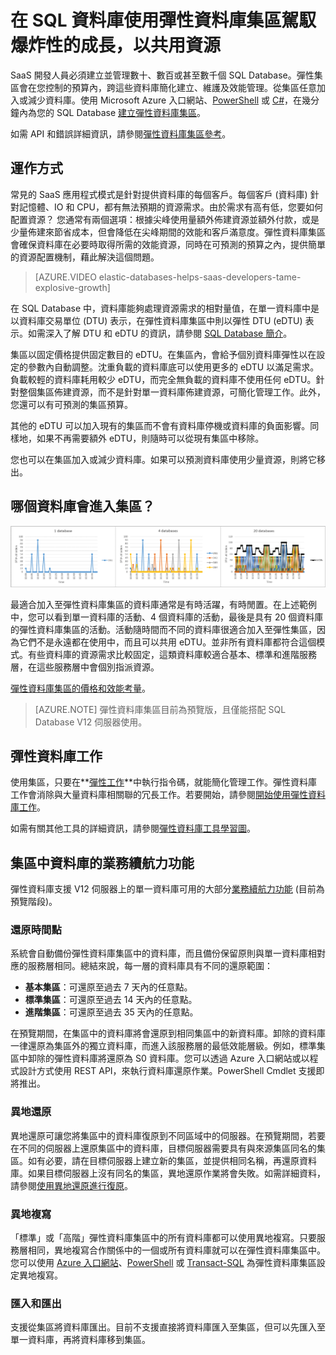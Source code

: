 <properties
	pageTitle="彈性資料庫集區的 SQL Database |Microsoft Azure"
	description="了解如何透過跨多個資料庫共用可用資源的方式，有效使用彈性資料庫集區駕馭 SQL 資料庫中的爆炸性成長。"
	keywords="彈性資料庫、sql 資料庫"	
	services="sql-database"
	documentationCenter=""
	authors="sidneyh"
	manager="jeffreyg"
	editor="cgronlun"/>

<tags
	ms.service="sql-database"
	ms.devlang="NA"
	ms.date="02/11/2016"
	ms.author="sidneyh"
	ms.workload="data-management"
	ms.topic="article"
	ms.tgt_pltfrm="NA"/>


# 在 SQL 資料庫使用彈性資料庫集區駕馭爆炸性的成長，以共用資源

SaaS 開發人員必須建立並管理數十、數百或甚至數千個 SQL Database。彈性集區會在您控制的預算內，跨這些資料庫簡化建立、維護及效能管理。從集區任意加入或減少資料庫。使用 Microsoft Azure 入口網站、[PowerShell](sql-database-elastic-pool-powershell.md) 或 [C#](sql-database-elastic-pool-csharp.md)，在幾分鐘內為您的 SQL Database [建立彈性資料庫集區](sql-database-elastic-pool-portal.md)。

如需 API 和錯誤詳細資訊，請參閱[彈性資料庫集區參考](sql-database-elastic-pool-reference.md)。

## 運作方式

常見的 SaaS 應用程式模式是針對提供資料庫的每個客戶。每個客戶 (資料庫) 針對記憶體、IO 和 CPU，都有無法預期的資源需求。由於需求有高有低，您要如何配置資源？ 您通常有兩個選項：根據尖峰使用量額外佈建資源並額外付款，或是少量佈建來節省成本，但會降低在尖峰期間的效能和客戶滿意度。彈性資料庫集區會確保資料庫在必要時取得所需的效能資源，同時在可預測的預算之內，提供簡單的資源配置機制，藉此解決這個問題。

> [AZURE.VIDEO elastic-databases-helps-saas-developers-tame-explosive-growth]

在 SQL Database 中，資料庫能夠處理資源需求的相對量值，在單一資料庫中是以資料庫交易單位 (DTU) 表示，在彈性資料庫集區中則以彈性 DTU (eDTU) 表示。如需深入了解 DTU 和 eDTU 的資訊，請參閱 [SQL Database 簡介](sql-database-technical-overview.md#understand-dtus)。

集區以固定價格提供固定數目的 eDTU。在集區內，會給予個別資料庫彈性以在設定的參數內自動調整。沈重負載的資料庫底可以使用更多的 eDTU 以滿足需求。負載較輕的資料庫耗用較少 eDTU，而完全無負載的資料庫不使用任何 eDTU。針對整個集區佈建資源，而不是針對單一資料庫佈建資源，可簡化管理工作。此外，您還可以有可預測的集區預算。

其他的 eDTU 可以加入現有的集區而不會有資料庫停機或資料庫的負面影響。同樣地，如果不再需要額外 eDTU，則隨時可以從現有集區中移除。

您也可以在集區加入或減少資料庫。如果可以預測資料庫使用少量資源，則將它移出。

## 哪個資料庫會進入集區？

![在彈性資料庫集區中共用 eDTU 的 SQL 資料庫。][1]

最適合加入至彈性資料庫集區的資料庫通常是有時活躍，有時閒置。在上述範例中，您可以看到單一資料庫的活動、4 個資料庫的活動，最後是具有 20 個資料庫的彈性資料庫集區的活動。活動隨時間而不同的資料庫很適合加入至彈性集區，因為它們不是永遠都在使用中，而且可以共用 eDTU。並非所有資料庫都符合這個模式。有些資料庫的資源需求比較固定，這類資料庫較適合基本、標準和進階服務層，在這些服務層中會個別指派資源。

[彈性資料庫集區的價格和效能考量](sql-database-elastic-pool-guidance.md)。


> [AZURE.NOTE] 彈性資料庫集區目前為預覽版，且僅能搭配 SQL Database V12 伺服器使用。

## 彈性資料庫工作

使用集區，只要在**[彈性工作](sql-database-elastic-jobs-overview.md)**中執行指令碼，就能簡化管理工作。彈性資料庫工作會消除與大量資料庫相關聯的冗長工作。若要開始，請參閱[開始使用彈性資料庫工作](sql-database-elastic-jobs-getting-started.md)。

如需有關其他工具的詳細資訊，請參閱[彈性資料庫工具學習圖](https://azure.microsoft.com/documentation/learning-paths/sql-database-elastic-scale/)。

## 集區中資料庫的業務續航力功能

彈性資料庫支援 V12 伺服器上的單一資料庫可用的大部分[業務續航力功能](sql-database-business-continuity.md) (目前為預覽階段)。

### 還原時間點

系統會自動備份彈性資料庫集區中的資料庫，而且備份保留原則與單一資料庫相對應的服務層相同。總結來說，每一層的資料庫具有不同的還原範圍：

* **基本集區**：可還原至過去 7 天內的任意點。 
* **標準集區**：可還原至過去 14 天內的任意點。
* **進階集區**：可還原至過去 35 天內的任意點。 

在預覽期間，在集區中的資料庫將會還原到相同集區中的新資料庫。卸除的資料庫一律還原為集區外的獨立資料庫，而進入該服務層的最低效能層級。例如，標準集區中卸除的彈性資料庫將還原為 S0 資料庫。您可以透過 Azure 入口網站或以程式設計方式使用 REST API，來執行資料庫還原作業。PowerShell Cmdlet 支援即將推出。

### 異地還原

異地還原可讓您將集區中的資料庫復原到不同區域中的伺服器。在預覽期間，若要在不同的伺服器上還原集區中的資料庫，目標伺服器需要具有與來源集區同名的集區。如有必要，請在目標伺服器上建立新的集區，並提供相同名稱，再還原資料庫。如果目標伺服器上沒有同名的集區，異地還原作業將會失敗。如需詳細資料，請參閱[使用異地還原進行復原](sql-database-disaster-recovery.md#recover-using-geo-restore)。


### 異地複寫

「標準」或「高階」彈性資料庫集區中的所有資料庫都可以使用異地複寫。只要服務層相同，異地複寫合作關係中的一個或所有資料庫就可以在彈性資料庫集區中。您可以使用 [Azure 入口網站](sql-database-geo-replication-portal.md)、[PowerShell](sql-database-geo-replication-powershell.md) 或 [Transact-SQL](sql-database-geo-replication-transact-sql.md) 為彈性資料庫集區設定異地複寫。

### 匯入和匯出

支援從集區將資料庫匯出。目前不支援直接將資料庫匯入至集區，但可以先匯入至單一資料庫，再將資料庫移到集區。


<!--Image references-->
[1]: ./media/sql-database-elastic-pool/databases.png

<!---HONumber=AcomDC_0302_2016-------->